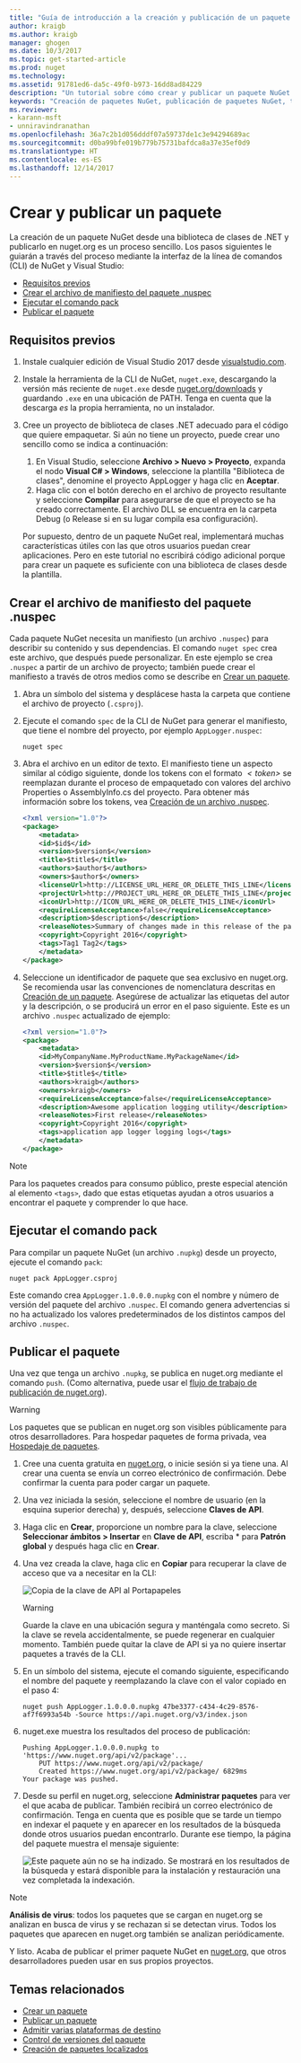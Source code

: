 ```yaml
---
title: "Guía de introducción a la creación y publicación de un paquete NuGet | Microsoft Docs"
author: kraigb
ms.author: kraigb
manager: ghogen
ms.date: 10/3/2017
ms.topic: get-started-article
ms.prod: nuget
ms.technology: 
ms.assetid: 91781ed6-da5c-49f0-b973-16dd8ad84229
description: "Un tutorial sobre cómo crear y publicar un paquete NuGet mediante la interfaz de la línea de comandos de nuget.exe y Visual Studio."
keywords: "Creación de paquetes NuGet, publicación de paquetes NuGet, tutorial de NuGet"
ms.reviewer:
- karann-msft
- unniravindranathan
ms.openlocfilehash: 36a7c2b1d056dddf07a59737de1c3e94294689ac
ms.sourcegitcommit: d0ba99bfe019b779b75731bafdca8a37e35ef0d9
ms.translationtype: HT
ms.contentlocale: es-ES
ms.lasthandoff: 12/14/2017
---
```

# <a name="create-and-publish-a-package"></a>Crear y publicar un paquete

La creación de un paquete NuGet desde una biblioteca de clases de .NET y publicarlo en nuget.org es un proceso sencillo. Los pasos siguientes le guiarán a través del proceso mediante la interfaz de la línea de comandos (CLI) de NuGet y Visual Studio:

- [Requisitos previos](#install-pre-requisites)
- [Crear el archivo de manifiesto del paquete .nuspec](#create-the-nuspec-package-manifest-file)
- [Ejecutar el comando pack](#run-the-pack-command)
- [Publicar el paquete](#publish-the-package)

## <a name="pre-requisites"></a>Requisitos previos

1. Instale cualquier edición de Visual Studio 2017 desde [visualstudio.com](https://www.visualstudio.com/).

1. Instale la herramienta de la CLI de NuGet, `nuget.exe`, descargando la versión más reciente de `nuget.exe` desde [nuget.org/downloads](https://nuget.org/downloads) y guardando `.exe` en una ubicación de PATH. Tenga en cuenta que la descarga *es* la propia herramienta, no un instalador.

1. Cree un proyecto de biblioteca de clases .NET adecuado para el código que quiere empaquetar. Si aún no tiene un proyecto, puede crear uno sencillo como se indica a continuación:
    1. En Visual Studio, seleccione **Archivo > Nuevo > Proyecto**, expanda el nodo **Visual C# > Windows**, seleccione la plantilla "Biblioteca de clases", denomine el proyecto AppLogger y haga clic en **Aceptar**.
    1. Haga clic con el botón derecho en el archivo de proyecto resultante y seleccione **Compilar** para asegurarse de que el proyecto se ha creado correctamente. El archivo DLL se encuentra en la carpeta Debug (o Release si en su lugar compila esa configuración).

    Por supuesto, dentro de un paquete NuGet real, implementará muchas características útiles con las que otros usuarios puedan crear aplicaciones. Pero en este tutorial no escribirá código adicional porque para crear un paquete es suficiente con una biblioteca de clases desde la plantilla.

## <a name="create-the-nuspec-package-manifest-file"></a>Crear el archivo de manifiesto del paquete .nuspec

Cada paquete NuGet necesita un manifiesto (un archivo `.nuspec`) para describir su contenido y sus dependencias. El comando `nuget spec` crea este archivo, que después puede personalizar. En este ejemplo se crea `.nuspec` a partir de un archivo de proyecto; también puede crear el manifiesto a través de otros medios como se describe en [Crear un paquete](../create-packages/creating-a-package.md).

1. Abra un símbolo del sistema y desplácese hasta la carpeta que contiene el archivo de proyecto (`.csproj`).

1. Ejecute el comando `spec` de la CLI de NuGet para generar el manifiesto, que tiene el nombre del proyecto, por ejemplo `AppLogger.nuspec`:

    ```
    nuget spec
    ```

1. Abra el archivo en un editor de texto. El manifiesto tiene un aspecto similar al código siguiente, donde los tokens con el formato *$`<token>`$* se reemplazan durante el proceso de empaquetado con valores del archivo Properties o AssemblyInfo.cs del proyecto. Para obtener más información sobre los tokens, vea [Creación de un archivo .nuspec](../create-packages/creating-a-package.md#creating-the-nuspec-file).

    ```xml
    <?xml version="1.0"?>
    <package>
        <metadata>
        <id>$id$</id>
        <version>$version$</version>
        <title>$title$</title>
        <authors>$author$</authors>
        <owners>$author$</owners>
        <licenseUrl>http://LICENSE_URL_HERE_OR_DELETE_THIS_LINE</licenseUrl>
        <projectUrl>http://PROJECT_URL_HERE_OR_DELETE_THIS_LINE</projectUrl>
        <iconUrl>http://ICON_URL_HERE_OR_DELETE_THIS_LINE</iconUrl>
        <requireLicenseAcceptance>false</requireLicenseAcceptance>
        <description>$description$</description>
        <releaseNotes>Summary of changes made in this release of the package.</releaseNotes>
        <copyright>Copyright 2016</copyright>
        <tags>Tag1 Tag2</tags>
        </metadata>
    </package>
    ```

1. Seleccione un identificador de paquete que sea exclusivo en nuget.org. Se recomienda usar las convenciones de nomenclatura descritas en [Creación de un paquete](../create-packages/creating-a-package.md#choosing-a-unique-package-identifier-and-setting-the-version-number). Asegúrese de actualizar las etiquetas del autor y la descripción, o se producirá un error en el paso siguiente. Este es un archivo `.nuspec` actualizado de ejemplo:

    ```xml
    <?xml version="1.0"?>
    <package>
        <metadata>
        <id>MyCompanyName.MyProductName.MyPackageName</id>
        <version>$version$</version>
        <title>$title$</title>
        <authors>kraigb</authors>
        <owners>kraigb</owners>
        <requireLicenseAcceptance>false</requireLicenseAcceptance>
        <description>Awesome application logging utility</description>
        <releaseNotes>First release</releaseNotes>
        <copyright>Copyright 2016</copyright>
        <tags>application app logger logging logs</tags>
        </metadata>
    </package>
    ```

> [!Note]
> Para los paquetes creados para consumo público, preste especial atención al elemento `<tags>`, dado que estas etiquetas ayudan a otros usuarios a encontrar el paquete y comprender lo que hace.

## <a name="run-the-pack-command"></a>Ejecutar el comando pack

Para compilar un paquete NuGet (un archivo `.nupkg`) desde un proyecto, ejecute el comando `pack`:

```
nuget pack AppLogger.csproj
```

Este comando crea `AppLogger.1.0.0.0.nupkg` con el nombre y número de versión del paquete del archivo `.nuspec`. El comando genera advertencias si no ha actualizado los valores predeterminados de los distintos campos del archivo `.nuspec`.

## <a name="publish-the-package"></a>Publicar el paquete

Una vez que tenga un archivo `.nupkg`, se publica en nuget.org mediante el comando `push`. (Como alternativa, puede usar el [flujo de trabajo de publicación de nuget.org](../create-packages/publish-a-package.md#publish-to-nugetorg)).

> [!Warning]
> Los paquetes que se publican en nuget.org son visibles públicamente para otros desarrolladores. Para hospedar paquetes de forma privada, vea [Hospedaje de paquetes](../hosting-packages/overview.md).


1. Cree una cuenta gratuita en [nuget.org](https://www.nuget.org/users/account/LogOn?returnUrl=%2F), o inicie sesión si ya tiene una. Al crear una cuenta se envía un correo electrónico de confirmación. Debe confirmar la cuenta para poder cargar un paquete.

1. Una vez iniciada la sesión, seleccione el nombre de usuario (en la esquina superior derecha) y, después, seleccione **Claves de API**.

1. Haga clic en **Crear**, proporcione un nombre para la clave, seleccione **Seleccionar ámbitos > Insertar** en **Clave de API**, escriba * para **Patrón global** y después haga clic en **Crear**.

1. Una vez creada la clave, haga clic en **Copiar** para recuperar la clave de acceso que va a necesitar en la CLI:

    ![Copia de la clave de API al Portapapeles](media/QS_Create-02-APIKey.png)

    > [!Warning]
    > Guarde la clave en una ubicación segura y manténgala como secreto. Si la clave se revela accidentalmente, se puede regenerar en cualquier momento. También puede quitar la clave de API si ya no quiere insertar paquetes a través de la CLI.

1. En un símbolo del sistema, ejecute el comando siguiente, especificando el nombre del paquete y reemplazando la clave con el valor copiado en el paso 4:

    ```
    nuget push AppLogger.1.0.0.0.nupkg 47be3377-c434-4c29-8576-af7f6993a54b -Source https://api.nuget.org/v3/index.json
    ```
    
1. nuget.exe muestra los resultados del proceso de publicación:

    ```
    Pushing AppLogger.1.0.0.0.nupkg to 'https://www.nuget.org/api/v2/package'...
        PUT https://www.nuget.org/api/v2/package/
        Created https://www.nuget.org/api/v2/package/ 6829ms
    Your package was pushed. 
    ```

1. Desde su perfil en nuget.org, seleccione **Administrar paquetes** para ver el que acaba de publicar. También recibirá un correo electrónico de confirmación. Tenga en cuenta que es posible que se tarde un tiempo en indexar el paquete y en aparecer en los resultados de la búsqueda donde otros usuarios puedan encontrarlo. Durante ese tiempo, la página del paquete muestra el mensaje siguiente:

    ![Este paquete aún no se ha indizado. Se mostrará en los resultados de la búsqueda y estará disponible para la instalación y restauración una vez completada la indexación.](media/QS_Create-03-NotIndexed.png)

> [!Note]
> **Análisis de virus**: todos los paquetes que se cargan en nuget.org se analizan en busca de virus y se rechazan si se detectan virus. Todos los paquetes que aparecen en nuget.org también se analizan periódicamente.

Y listo. Acaba de publicar el primer paquete NuGet en [nuget.org](https://www.nuget.org/), que otros desarrolladores pueden usar en sus propios proyectos.

## <a name="related-topics"></a>Temas relacionados

- [Crear un paquete](../create-packages/creating-a-package.md)
- [Publicar un paquete](../create-packages/publish-a-package.md)
- [Admitir varias plataformas de destino](../create-packages/supporting-multiple-target-frameworks.md)
- [Control de versiones del paquete](../reference/package-versioning.md)
- [Creación de paquetes localizados](../create-packages/creating-localized-packages.md)
